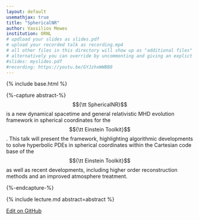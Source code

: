 ```yaml
---
layout: default
usemathjax: true
title: "SphericalNR"
author: Vassilios Mewes
institution: ORNL
# updload your slides as slides.pdf
# upload your recorded talk as recording.mp4
# all other files in this directory will show up as "additional files"
# alternatively you can override by uncommenting and giving an explict URL:
#slides: myslides.pdf
#recording: https://youtu.be/GYJzhxWWBB8
---
```

{% include base.html %}

{%-capture abstract-%}
$${\tt SphericalNR}$$ is a new dynamical spacetime and general relativistic 
MHD evolution framework in spherical coordinates for the $${\tt Einstein Toolkit}$$. 
This talk will present the framework, highlighting algorithmic developments to solve
hyperbolic PDEs in spherical coordinates within the Cartesian code base of the 
$${\tt Einstein Toolkit}$$ as well as recent developments, including higher order 
reconstruction methods and an improved atmosphere treatment. 

{%-endcapture-%}

<div class="col-xs-12" markdown="1">
{% include lecture.md abstract=abstract %}

[Edit on GitHub](https://github.com/EinsteinToolkit/et2021uiuc/edit/master/{{page.path}})
</div>

